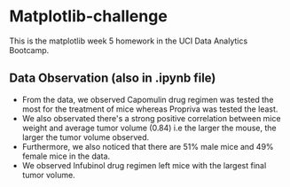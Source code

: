 # Matplotlib-challenge
This is the matplotlib week 5 homework in the UCI Data Analytics Bootcamp.

## Data Observation (also in .ipynb file)
* From the data, we observed Capomulin drug regimen was tested the most for the treatment of mice whereas Propriva was tested the least.
* We also observated there's a strong positive correlation between mice weight and average tumor volume (0.84) i.e the larger the mouse, the larger the tumor volume observed.
* Furthermore, we also noticed that there are 51% male mice and 49% female mice in the data.
* We observed Infubinol drug regimen left mice with the largest final tumor volume.